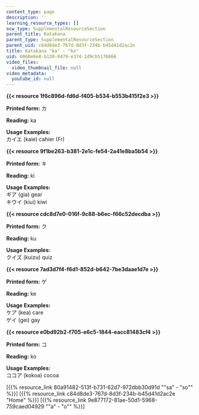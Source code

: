 ```yaml
---
content_type: page
description: ''
learning_resource_types: []
ocw_type: SupplementalResourceSection
parent_title: Katakana
parent_type: SupplementalResourceSection
parent_uid: c84d8de3-767d-8d3f-234b-b45d41d2ac2e
title: Katakana "ka" - "ko"
uid: 6068e8e8-b130-8479-e374-1d9cb5176866
video_files:
  video_thumbnail_file: null
video_metadata:
  youtube_id: null
---
```


**{{< resource 1f6c896d-fd6d-f405-b534-b553b415f2e3 >}}**

**Printed form:** カ

**Reading:** ka

**Usage Examples:**  
カイエ (kaie) cahier (Fr)

**{{< resource 9f1be263-b381-2e1c-fe54-2a41e8ba5b54 >}}**

**Printed form:** キ

**Reading:** ki

**Usage Examples:**  
ギア (gia) gear  
キウイ (kiui) kiwi

**{{< resource cdc8d7e0-016f-9c88-b6ec-f66c52decdba >}}**

**Printed form:** ク

**Reading:** ku

**Usage Examples:**  
クイズ (kuizu) quiz

**{{< resource 7ad3d7f4-f6d1-852d-b642-7be3daae1d7e >}}**

**Printed form:** ゲ

**Reading:** ke

**Usage Examples:**  
ケア (kea) care  
ゲイ (gei) gay

**{{< resource e0bd92b2-f705-e6c5-1844-eacc81483cf4 >}}**

**Printed form:** コ

**Reading:** ko

**Usage Examples:**  
ココア (kokoa) cocoa

  
\[{{% resource_link 80a91482-513f-b731-62d7-972dbb30d91d "\"sa\" - \"so\"" %}}\] \[{{% resource_link c84d8de3-767d-8d3f-234b-b45d41d2ac2e "Home" %}}\] \[{{% resource_link 9e877172-81ae-50d1-5968-759caed04929 "\"a\" - \"o\"" %}}\]